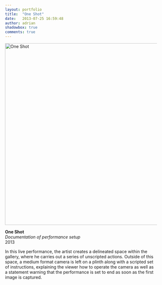 ```yaml
---
layout: portfolio
title:  "One Shot"
date:   2013-07-25 16:59:48
author: adrian
shadowbox: true
comments: true
---
```


<a href="{{site.url}}/img/2013/one-shot/one-shot-doc.jpg" rel="shadowbox" title="One Shot">
<img src="{{site.url}}/img/2013/one-shot/one-shot-doc-pre.jpg" height="600px" width="600px" alt="One Shot"></a>

**One Shot** <br />
*Documentation of performance setup* <br />
2013

In this live performance, the artist creates a delineated space within the gallery,
where he carries out a series of unscripted actions. Outside of this space, a medium
format camera is left on a plinth along with a scripted set of instructions,
explaining the viewer how to operate the camera as well as a statement warning that
the performance is set to end as soon as the first image is captured.
